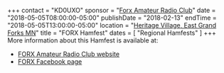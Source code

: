 +++
contact = "KD0UXO"
sponsor = "[Forx Amateur Radio Club](http://www.wa0jxt.org/)"
date = "2018-05-05T08:00:00-05:00"
publishDate = "2018-02-13"
endTime = "2018-05-05T13:00:00-05:00"
location = "[Heritage Village, East Grand Forks MN](/places/heritage-village-east-grand-forks/)"
title = "FORX Hamfest"
dates = [ "Regional Hamfests" ]
+++
More information about this Hamfest is available at:

* [FORX Amateur Radio Club website](http://wa0jxt.org/)
* [FORX Facebook page](https://www.facebook.com/ForxAmateurRadioClub/)

<!-- or read the [hamfest flyer](http://wa0jxt.org/flyer.docx) -->
